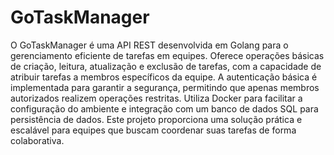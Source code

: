 # GoTaskManager 
 O GoTaskManager é uma API REST desenvolvida em Golang para o gerenciamento eficiente de tarefas em equipes. Oferece operações básicas de criação, leitura, atualização e exclusão de tarefas, com a capacidade de atribuir tarefas a membros específicos da equipe. A autenticação básica é implementada para garantir a segurança, permitindo que apenas membros autorizados realizem operações restritas. Utiliza Docker para facilitar a configuração do ambiente e integração com um banco de dados SQL para persistência de dados. Este projeto proporciona uma solução prática e escalável para equipes que buscam coordenar suas tarefas de forma colaborativa.
